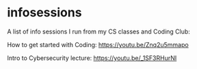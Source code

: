 # infosessions
A list of info sessions I run from my CS classes and Coding Club:

How to get started with Coding: https://youtu.be/Znq2u5mmapo

Intro to Cybersecurity lecture: https://youtu.be/_1SF3RHurNI




